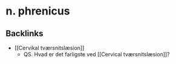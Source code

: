 # n. phrenicus

## Backlinks
* [[Cervikal tværsnitslæsion]]
	* QS. Hvad er det farligste ved [[Cervical tværsnitslæsion]]?

<!-- {BearID:DC6ADC8F-4F55-4EBA-B0AB-8213776861B0-16437-00004C6B940CC1DC} -->
